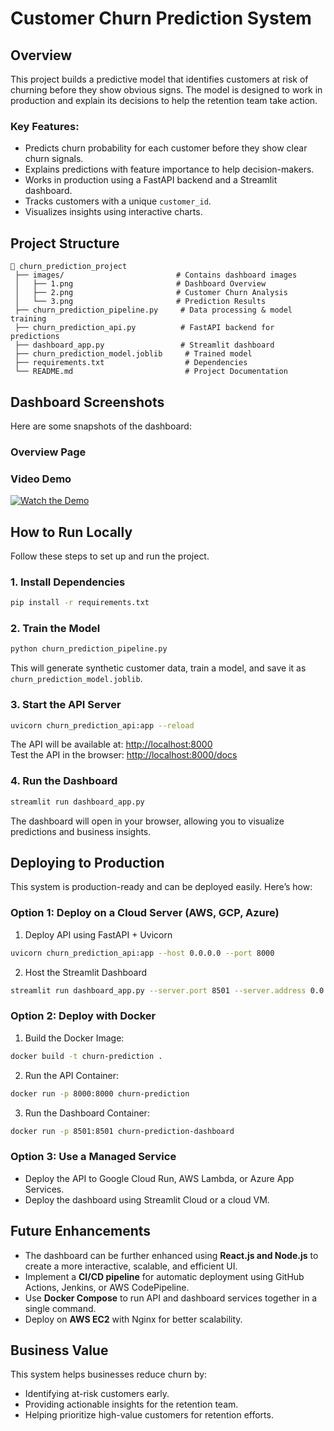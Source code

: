 # Customer Churn Prediction System

## Overview
This project builds a predictive model that identifies customers at risk of churning before they show obvious signs. The model is designed to work in production and explain its decisions to help the retention team take action.

### Key Features:
- Predicts churn probability for each customer before they show clear churn signals.
- Explains predictions with feature importance to help decision-makers.
- Works in production using a FastAPI backend and a Streamlit dashboard.
- Tracks customers with a unique `customer_id`.
- Visualizes insights using interactive charts.

## Project Structure
```
📂 churn_prediction_project
 ├── images/                         # Contains dashboard images
 │   ├── 1.png                       # Dashboard Overview
 │   ├── 2.png                       # Customer Churn Analysis
 │   └── 3.png                       # Prediction Results
 ├── churn_prediction_pipeline.py     # Data processing & model training
 ├── churn_prediction_api.py          # FastAPI backend for predictions
 ├── dashboard_app.py                 # Streamlit dashboard
 ├── churn_prediction_model.joblib     # Trained model
 ├── requirements.txt                  # Dependencies
 └── README.md                         # Project Documentation
```

## Dashboard Screenshots

Here are some snapshots of the dashboard:

### Overview Page  


### Video Demo  
[![Watch the Demo](https://img.youtube.com/vi/K190d7XJCwU/0.jpg)](https://youtu.be/K190d7XJCwU)

## How to Run Locally
Follow these steps to set up and run the project.

### 1. Install Dependencies
```bash
pip install -r requirements.txt
```

### 2. Train the Model
```bash
python churn_prediction_pipeline.py
```
This will generate synthetic customer data, train a model, and save it as `churn_prediction_model.joblib`.

### 3. Start the API Server
```bash
uvicorn churn_prediction_api:app --reload
```
The API will be available at: [http://localhost:8000](http://localhost:8000)  
Test the API in the browser: [http://localhost:8000/docs](http://localhost:8000/docs)  

### 4. Run the Dashboard
```bash
streamlit run dashboard_app.py
```
The dashboard will open in your browser, allowing you to visualize predictions and business insights.

## Deploying to Production
This system is production-ready and can be deployed easily. Here’s how:

### Option 1: Deploy on a Cloud Server (AWS, GCP, Azure)
1. Deploy API using FastAPI + Uvicorn
```bash
uvicorn churn_prediction_api:app --host 0.0.0.0 --port 8000
```
2. Host the Streamlit Dashboard
```bash
streamlit run dashboard_app.py --server.port 8501 --server.address 0.0.0.0
```

### Option 2: Deploy with Docker
1. Build the Docker Image:
```bash
docker build -t churn-prediction .
```
2. Run the API Container:
```bash
docker run -p 8000:8000 churn-prediction
```
3. Run the Dashboard Container:
```bash
docker run -p 8501:8501 churn-prediction-dashboard
```

### Option 3: Use a Managed Service
- Deploy the API to Google Cloud Run, AWS Lambda, or Azure App Services.
- Deploy the dashboard using Streamlit Cloud or a cloud VM.

## Future Enhancements
- The dashboard can be further enhanced using **React.js and Node.js** to create a more interactive, scalable, and efficient UI.
- Implement a **CI/CD pipeline** for automatic deployment using GitHub Actions, Jenkins, or AWS CodePipeline.
- Use **Docker Compose** to run API and dashboard services together in a single command.
- Deploy on **AWS EC2** with Nginx for better scalability.

## Business Value
This system helps businesses reduce churn by:
- Identifying at-risk customers early.
- Providing actionable insights for the retention team.
- Helping prioritize high-value customers for retention efforts.

